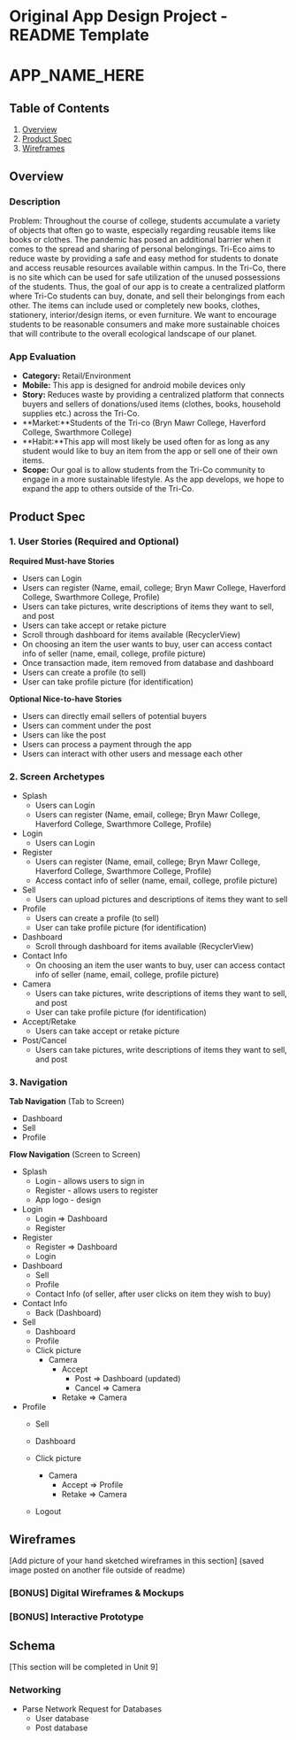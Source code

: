 Original App Design Project - README Template
===

# APP_NAME_HERE

## Table of Contents
1. [Overview](#Overview)
1. [Product Spec](#Product-Spec)
1. [Wireframes](#Wireframes)

## Overview
### Description
Problem: Throughout the course of college, students accumulate a variety of objects that often go to waste, especially regarding reusable items like books or clothes. The pandemic has posed an additional barrier when it comes to the spread and sharing of personal belongings. 
Tri-Eco aims to reduce waste by providing a safe and easy method for students to donate and access reusable resources available within campus. In the Tri-Co, there is no site which can be used for safe utilization of the unused possessions of the students. Thus, the goal of our app is to create a centralized platform where Tri-Co students can buy, donate, and sell their belongings from each other. The items can include used or completely new books, clothes, stationery, interior/design items, or even furniture. We want to encourage students to be reasonable consumers and make more sustainable choices that will contribute to the overall ecological landscape of our planet.


### App Evaluation
- **Category:** Retail/Environment
- **Mobile:** This app is designed for android mobile devices only 
- **Story:** Reduces waste by providing a centralized platform that connects buyers and sellers of donations/used items (clothes, books, household supplies etc.) across the Tri-Co. 
- **Market:**Students of the Tri-co (Bryn Mawr College, Haverford College, Swarthmore College)
- **Habit:**This app will most likely be used often for as long as any student would like to buy an item from the app or sell one of their own items. 
- **Scope:** Our goal is to allow students from the Tri-Co community to engage in a more sustainable lifestyle. As the app develops, we hope to expand the app to others outside of the Tri-Co.


## Product Spec

### 1. User Stories (Required and Optional)

**Required Must-have Stories**

* Users can Login
* Users can register (Name, email, college; Bryn Mawr College, Haverford College, Swarthmore College, Profile)
* Users can take pictures, write descriptions of items they want to sell, and post
* Users can take accept or retake picture
* Scroll through dashboard for items available (RecyclerView)
* On choosing an item the user wants to buy, user can access contact info of seller (name, email, college, profile picture)
* Once transaction made, item removed from database and dashboard
* Users can create a profile (to sell)
* User can take profile picture (for identification)


**Optional Nice-to-have Stories**

* Users can directly email sellers of potential buyers
* Users can comment under the post
* Users can like the post 
* Users can process a payment through the app
* Users can interact with other users and message each other 


### 2. Screen Archetypes


* Splash 
  * Users can Login
  * Users can register (Name, email, college; Bryn Mawr College, Haverford College, Swarthmore College, Profile)
* Login
  * Users can Login
* Register
  * Users can register (Name, email, college; Bryn Mawr College, Haverford College, Swarthmore College, Profile)
  * Access contact info of seller (name, email, college, profile picture)
* Sell 
  * Users can upload pictures and descriptions of items they want to sell
* Profile
  * Users can create a profile (to sell)
  * User can take profile picture (for identification)
* Dashboard
  * Scroll through dashboard for items available (RecyclerView)
* Contact Info
  * On choosing an item the user wants to buy, user can access contact info of seller (name, email, college, profile picture)
* Camera
  * Users can take pictures, write descriptions of items they want to sell, and post
  * User can take profile picture (for identification)
* Accept/Retake
  * Users can take accept or retake picture 
* Post/Cancel
  * Users can take pictures, write descriptions of items they want to sell, and post


### 3. Navigation

**Tab Navigation** (Tab to Screen)

* Dashboard
* Sell
* Profile 


**Flow Navigation** (Screen to Screen)

* Splash 
  * Login - allows users to sign in
  * Register - allows users to register
  * App logo - design 
* Login	
  * Login => Dashboard
  * Register 
* Register
  * Register => Dashboard
  * Login
* Dashboard
  * Sell
  * Profile
  * Contact Info (of seller, after user clicks on item they wish to buy)
* Contact Info
  * Back (Dashboard)
* Sell 
  * Dashboard 
  * Profile
  * Click picture
    * Camera
        * Accept
            * Post => Dashboard (updated)
            * Cancel => Camera
        * Retake => Camera
* Profile
  * Sell
  * Dashboard
  * Click picture
      * Camera
          * Accept => Profile
          * Retake => Camera

  * Logout


## Wireframes
[Add picture of your hand sketched wireframes in this section]
(saved image posted on another file outside of readme) 

### [BONUS] Digital Wireframes & Mockups

### [BONUS] Interactive Prototype

## Schema 
[This section will be completed in Unit 9]

### Networking
- Parse Network Request for Databases
  -  User database
  -  Post database

